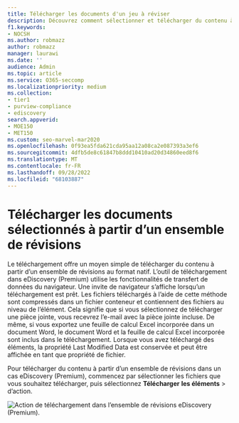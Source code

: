 ```yaml
---
title: Télécharger les documents d'un jeu à réviser
description: Découvrez comment sélectionner et télécharger du contenu à partir d’un ensemble de révisions dans eDiscovery (Premium) pour les présentations ou les révisions externes.
f1.keywords:
- NOCSH
ms.author: robmazz
author: robmazz
manager: laurawi
ms.date: ''
audience: Admin
ms.topic: article
ms.service: O365-seccomp
ms.localizationpriority: medium
ms.collection:
- tier1
- purview-compliance
- ediscovery
search.appverid:
- MOE150
- MET150
ms.custom: seo-marvel-mar2020
ms.openlocfilehash: 0f93ea5fda621cda95aa12a08ca2e087393a3ef6
ms.sourcegitcommit: 4dfb5de8c61847b8ddd10410ad20d34860eed8f6
ms.translationtype: MT
ms.contentlocale: fr-FR
ms.lasthandoff: 09/28/2022
ms.locfileid: "68103887"
---
```

# <a name="download-selected-documents-from-a-review-set"></a>Télécharger les documents sélectionnés à partir d’un ensemble de révisions

Le téléchargement offre un moyen simple de télécharger du contenu à partir d’un ensemble de révisions au format natif. L’outil de téléchargement dans eDiscovery (Premium) utilise les fonctionnalités de transfert de données du navigateur. Une invite de navigateur s’affiche lorsqu’un téléchargement est prêt. Les fichiers téléchargés à l’aide de cette méthode sont compressés dans un fichier conteneur et contiennent des fichiers au niveau de l’élément. Cela signifie que si vous sélectionnez de télécharger une pièce jointe, vous recevrez l’e-mail avec la pièce jointe incluse. De même, si vous exportez une feuille de calcul Excel incorporée dans un document Word, le document Word et la feuille de calcul Excel incorporée sont inclus dans le téléchargement. Lorsque vous avez téléchargé des éléments, la propriété Last Modified Data est conservée et peut être affichée en tant que propriété de fichier.

Pour télécharger du contenu à partir d’un ensemble de révisions dans un cas eDiscovery (Premium), commencez par sélectionner les fichiers que vous souhaitez télécharger, puis sélectionnez **Télécharger** **les éléments** >  d’action.

![Action de téléchargement dans l’ensemble de révisions eDiscovery (Premium).](../media/eDiscoDownload.png)
